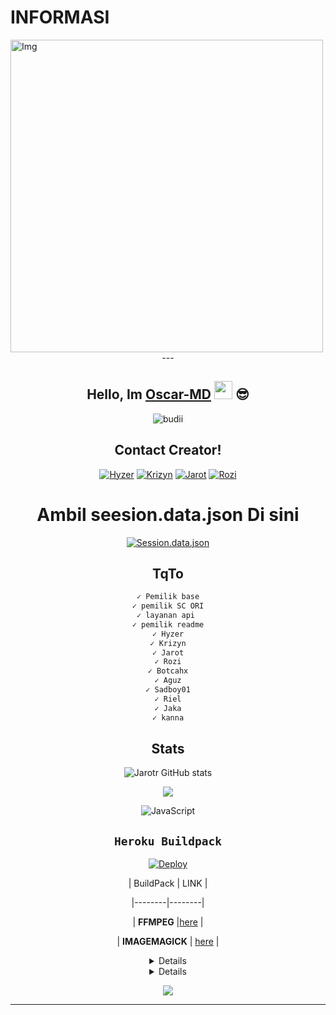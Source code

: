 # INFORMASI

<img align="center" fit="fill" alt="Img" src="https://telegra.ph/file/a41db7fdddf10012d2000.jpg" width="500" height="500"/>
<div align="center">
---

## Hello, Im [Oscar-MD](https://instagram.com/Jarotr_?igshid=YmMyMTA2M2Y=) <img src="https://github.com/TheDudeThatCode/TheDudeThatCode/blob/master/Assets/Hi.gif" width="29px"> :sunglasses:
<p align="center">
  <img src="http://readme-typing-svg.herokuapp.com?color=%230B80F7&center=true&vCenter=true&multiline=false&lines=Hai+teman!.;My+name+is+Oscar-MD;Sc+ini+Recode.;jangan+bully+saia%2C++Bwang+%3A).;jangan+lupa+kasih+start+" alt="budii">
</p>

## Contact Creator!
[![Hyzer](https://img.shields.io/badge/Hyzer-25D366?style=for-the-badge&logo=Hyzer&logoColor=white)](https://wa.me/6287892711054)
[![Krizyn](https://img.shields.io/badge/Krizyn-25D366?style=for-the-badge&logo=Krizyn&logoColor=white)](https://wa.me/62895327934887)
[![Jarot](https://img.shields.io/badge/Jarot-25D366?style=for-the-badge&logo=Jarot&logoColor=white)](https://wa.me/6285850539404)
[![Rozi](https://img.shields.io/badge/Rozi-25D366?style=for-the-badge&logo=Rozi&logoColor=white)](https://wa.me/6285828764046)

# Ambil seesion.data.json Di sini
[![Session.data.json](https://repl.it/badge/github/quiec/whatsAlfa)](https://replit.com/@HEROKUAKUN/Qr-2#README.md)

## TqTo

 ```bash 
✓ Pemilik base
✓ pemilik SC ORI
✓ layanan api 
✓ pemilik readme
✓ Hyzer
✓ Krizyn
✓ Jarot
✓ Rozi
✓ Botcahx
✓ Aguz
✓ Sadboy01
✓ Riel
✓ Jaka
✓ kanna
```
## Stats
![Jarotr GitHub stats](https://github-readme-stats.vercel.app/api?username=Jarotr&show_icons=true&theme=radical)
<p align="center"><a href="https://github.com/Kangsad01"><img src="https://github-readme-stats.vercel.app/api/top-langs/?username=Jarotr&theme=radical&layout=compact"></a></p>
<img alt="JavaScript" src="https://img.shields.io/badge/javascript%20-%23323330.svg?&style=for-the-badge&logo=javascript&logoColor=%23F7DF1E"/>

## ```Heroku Buildpack```
[![Deploy](https://www.herokucdn.com/deploy/button.svg)](https://heroku.com/deploy?template=https://github.com/Alpiii22/md21)

| BuildPack | LINK |

|--------|--------|

| **FFMPEG** |[here](https://github.com/jonathanong/heroku-buildpack-ffmpeg-latest) |

| **IMAGEMAGICK** | [here](https://github.com/mcollina/heroku-buildpack-imagemagick) |

<details>

    <summary>&#127942 <b>GitHub Awards</b></summary><br/>

![Github Trophy](https://github-profile-trophy.vercel.app/?username=Jarotr)

</details>

<details>

    <summary>&#127942 <b>GitHub Activity</b></summary><br/>

![Metrics](https://metrics.lecoq.io/Jarotr?template=classic&repositories.forks=true&languages=1&languages.colors=github&languages.threshold=0%25&config.timezone=Asia%2Fpasuruan)

</details> 

![](https://visitor-badge.glitch.me/badge?page_id=Jarotr)

---
